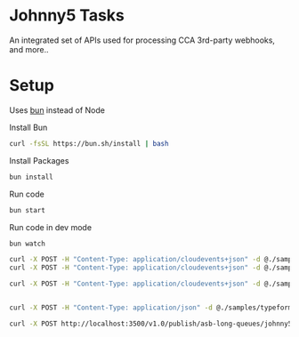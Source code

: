 # Johnny5 Tasks

An integrated set of APIs used for processing CCA 3rd-party webhooks, and more..

# Setup

Uses [bun](https://bun.sh/) instead of Node

Install Bun

```bash
curl -fsSL https://bun.sh/install | bash
```

Install Packages

```bash
bun install
```

Run code

```bash
bun start
```

Run code in dev mode

```bash
bun watch
```

```bash
curl -X POST -H "Content-Type: application/cloudevents+json" -d @./samples/typeform/webhooks/response.json http://localhost:3000/v1/typeform/webhooks/responses
curl -X POST -H "Content-Type: application/cloudevents+json" -d @./samples/pipedrive/webhooks/v2/deal.change-full.json http://localhost:3000/v1/pipedrive-v2/webhooks/deals

curl -X POST -H "Content-Type: application/cloudevents+json" -d @./samples/typeform/webhooks/response.json http://localhost:3000/v1/typeform/webhooks/responses/actionstep-task-completer


curl -X POST -H "Content-Type: application/json" -d @./samples/typeform/webhooks/btr-contract-response.json https://api-dev.conveyancing.com.au/integrations/v1/typeform/webhook

```

```bash
curl -X POST http://localhost:3500/v1.0/publish/asb-long-queues/johnny5 -H "Content-Type: application/cloudevents+json" -d '{"specversion" : "1.0", "type" : "com.dapr.cloudevent.sent", "source" : "testcloudeventspubsub", "subject" : "v1.send-email", "id" : "someCloudEventId", "time" : "2021-08-02T09:00:00Z", "datacontenttype" : "application/cloudevents+json", "data" : {"orderId": "100"}}'
```